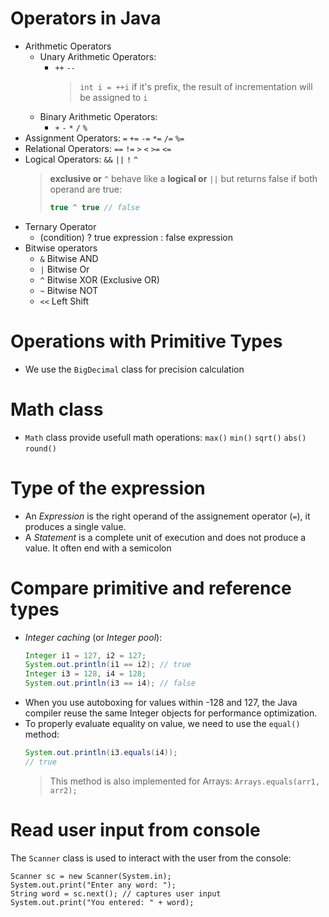# Operators in Java

- Arithmetic Operators
  - Unary Arithmetic Operators:
    - `++` `--`
      > `int i = ++i` if it's prefix, the result of incrementation will be assigned to `i`
  - Binary Arithmetic Operators:
    - `+` `-` `*` `/` `%`
- Assignment Operators: `=` `+=` `-=` `*=` `/=` `%=`
- Relational Operators: `==` `!=` `>` `<` `>=` `<=`
- Logical Operators: `&&` `||` `!` `^`
  > **exclusive or** `^` behave like a **logical or** `||` but returns false if both operand are true:
  >
  > ```java
  > true ^ true // false
  > ```
- Ternary Operator
  - (condition) ? true expression : false expression
- Bitwise operators
  - `&` Bitwise AND
  - `|` Bitwise Or
  - `^` Bitwise XOR (Exclusive OR)
  - `~` Bitwise NOT
  - `<<` Left Shift

# Operations with Primitive Types

- We use the `BigDecimal` class for precision calculation

# Math class

- `Math` class provide usefull math operations: `max()` `min()` `sqrt()` `abs()` `round()`

# Type of the expression

- An _Expression_ is the right operand of the assignement operator (`=`), it produces a single value.
- A _Statement_ is a complete unit of execution and does not produce a value. It often end with a semicolon

# Compare primitive and reference types

- _Integer caching_ (or _Integer pool_):
  ```java
  Integer i1 = 127, i2 = 127;
  System.out.println(i1 == i2); // true
  Integer i3 = 128, i4 = 128;
  System.out.println(i3 == i4); // false
  ```
- When you use autoboxing for values within -128 and 127, the Java compiler reuse the same Integer objects for performance optimization.
- To properly evaluate equality on value, we need to use the `equal()` method:
  ```java
  System.out.println(i3.equals(i4));
  // true
  ```
  > This method is also implemented for Arrays:
  > `Arrays.equals(arr1, arr2);`

# Read user input from console

The `Scanner` class is used to interact with the user from the console:

```
Scanner sc = new Scanner(System.in);
System.out.print("Enter any word: ");
String word = sc.next(); // captures user input
System.out.print("You entered: " + word);
```
